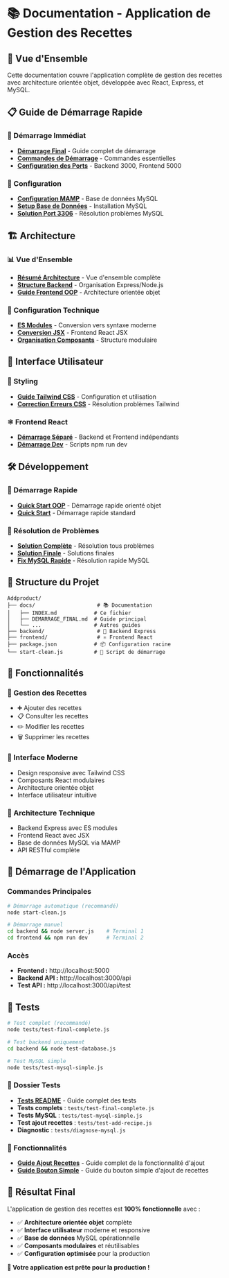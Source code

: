 # 📚 Documentation - Application de Gestion des Recettes

## 🎯 Vue d'Ensemble

Cette documentation couvre l'application complète de gestion des recettes avec architecture orientée objet, développée avec React, Express, et MySQL.

## 📋 Guide de Démarrage Rapide

### **🚀 Démarrage Immédiat**

- [**Démarrage Final**](DEMARRAGE_FINAL.md) - Guide complet de démarrage
- [**Commandes de Démarrage**](COMMANDES_DEMARRAGE.md) - Commandes essentielles
- [**Configuration des Ports**](PORTS_CONFIGURATION.md) - Backend 3000, Frontend 5000

### **🔧 Configuration**

- [**Configuration MAMP**](SOLUTION_MAMP.md) - Base de données MySQL
- [**Setup Base de Données**](DATABASE_SETUP.md) - Installation MySQL
- [**Solution Port 3306**](SOLUTION_PORT_3306.md) - Résolution problèmes MySQL

## 🏗️ Architecture

### **📊 Vue d'Ensemble**

- [**Résumé Architecture**](ARCHITECTURE_SUMMARY.md) - Vue d'ensemble complète
- [**Structure Backend**](BACKEND_STRUCTURE.md) - Organisation Express/Node.js
- [**Guide Frontend OOP**](FRONTEND_OOP_GUIDE.md) - Architecture orientée objet

### **🔧 Configuration Technique**

- [**ES Modules**](ES_MODULES_GUIDE.md) - Conversion vers syntaxe moderne
- [**Conversion JSX**](JSX_CONVERSION.md) - Frontend React JSX
- [**Organisation Composants**](COMPONENTS_ORGANIZATION.md) - Structure modulaire

## 🎨 Interface Utilisateur

### **🎨 Styling**

- [**Guide Tailwind CSS**](TAILWIND_GUIDE.md) - Configuration et utilisation
- [**Correction Erreurs CSS**](CSS_ERROR_FIX.md) - Résolution problèmes Tailwind

### **⚛️ Frontend React**

- [**Démarrage Séparé**](SEPARATE_START.md) - Backend et Frontend indépendants
- [**Démarrage Dev**](START_DEV.md) - Scripts npm run dev

## 🛠️ Développement

### **🚀 Démarrage Rapide**

- [**Quick Start OOP**](QUICK_START_OOP.md) - Démarrage rapide orienté objet
- [**Quick Start**](QUICK_START.md) - Démarrage rapide standard

### **🔧 Résolution de Problèmes**

- [**Solution Complète**](SOLUTION_COMPLETE.md) - Résolution tous problèmes
- [**Solution Finale**](SOLUTION_FINALE.md) - Solutions finales
- [**Fix MySQL Rapide**](FIX_MYSQL_QUICK.md) - Résolution rapide MySQL

## 📁 Structure du Projet

```
Addproduct/
├── docs/                    # 📚 Documentation
│   ├── INDEX.md            # Ce fichier
│   ├── DEMARRAGE_FINAL.md  # Guide principal
│   └── ...                 # Autres guides
├── backend/                 # 🔧 Backend Express
├── frontend/                # ⚛️ Frontend React
├── package.json            # 📦 Configuration racine
└── start-clean.js          # 🚀 Script de démarrage
```

## 🎯 Fonctionnalités

### **🍳 Gestion des Recettes**

- ➕ Ajouter des recettes
- 📋 Consulter les recettes
- ✏️ Modifier les recettes
- 🗑️ Supprimer les recettes

### **🎨 Interface Moderne**

- Design responsive avec Tailwind CSS
- Composants React modulaires
- Architecture orientée objet
- Interface utilisateur intuitive

### **🔧 Architecture Technique**

- Backend Express avec ES modules
- Frontend React avec JSX
- Base de données MySQL via MAMP
- API RESTful complète

## 🚀 Démarrage de l'Application

### **Commandes Principales**

```bash
# Démarrage automatique (recommandé)
node start-clean.js

# Démarrage manuel
cd backend && node server.js    # Terminal 1
cd frontend && npm run dev      # Terminal 2
```

### **Accès**

- **Frontend :** http://localhost:5000
- **Backend API :** http://localhost:3000/api
- **Test API :** http://localhost:3000/api/test

## 🧪 Tests

```bash
# Test complet (recommandé)
node tests/test-final-complete.js

# Test backend uniquement
cd backend && node test-database.js

# Test MySQL simple
node tests/test-mysql-simple.js
```

### **📁 Dossier Tests**

- **[Tests README](../tests/README.md)** - Guide complet des tests
- **Tests complets** : `tests/test-final-complete.js`
- **Tests MySQL** : `tests/test-mysql-simple.js`
- **Test ajout recettes** : `tests/test-add-recipe.js`
- **Diagnostic** : `tests/diagnose-mysql.js`

### **🍳 Fonctionnalités**

- **[Guide Ajout Recettes](ADD_RECIPE_GUIDE.md)** - Guide complet de la fonctionnalité d'ajout
- **[Guide Bouton Simple](SIMPLE_ADD_GUIDE.md)** - Guide du bouton simple d'ajout de recettes

## 🎉 Résultat Final

L'application de gestion des recettes est **100% fonctionnelle** avec :

- ✅ **Architecture orientée objet** complète
- ✅ **Interface utilisateur** moderne et responsive
- ✅ **Base de données** MySQL opérationnelle
- ✅ **Composants modulaires** et réutilisables
- ✅ **Configuration optimisée** pour la production

**🚀 Votre application est prête pour la production !**
